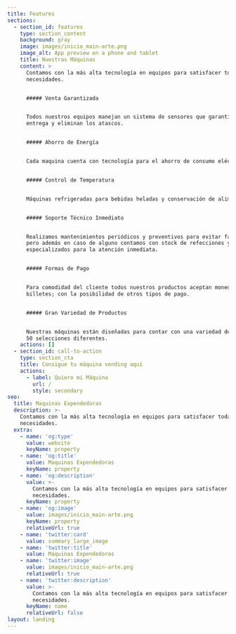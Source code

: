 ```yaml
---
title: Features
sections:
  - section_id: features
    type: section_content
    background: gray
    image: images/inicio_main-arte.png
    image_alt: App preview on a phone and tablet
    title: Nuestras Máquinas
    content: >
      Contamos con la más alta tecnología en equipos para satisfacer todas tus
      necesidades.


      ##### Venta Garantizada


      Todos nuestros equipos manejan un sistema de sensores que garantizan la
      entrega y eliminan los atascos.


      ##### Ahorro de Energía


      Cada maquina cuenta con tecnología para el ahorro de consumo eléctrico.


      ##### Control de Temperatura


      Máquinas refrigeradas para bebidas heladas y conservación de alimentos.


      ##### Soporte Técnico Inmediato


      Realizamos mantenimientos periódicos y preventivos para evitar fallos;
      pero además en caso de alguno contamos con stock de refecciones y técnicos
      especializados para la atención inmediata.


      ##### Formas de Pago


      Para comodidad del cliente todos nuestros productos aceptan monedas y
      billetes; con la posibilidad de otros tipos de pago.


      ##### Gran Variedad de Productos


      Nuestras máquinas están diseñadas para contar con una variedad de más de
      50 selecciones diferentes.
    actions: []
  - section_id: call-to-action
    type: section_cta
    title: Consigue tu máquina vending aquí
    actions:
      - label: Quiero mi Máquina
        url: /
        style: secondary
seo:
  title: Maquinas Expendedoras
  description: >-
    Contamos con la más alta tecnología en equipos para satisfacer todas tus
    necesidades.
  extra:
    - name: 'og:type'
      value: website
      keyName: property
    - name: 'og:title'
      value: Maquinas Expendedoras
      keyName: property
    - name: 'og:description'
      value: >-
        Contamos con la más alta tecnología en equipos para satisfacer todas tus
        necesidades.
      keyName: property
    - name: 'og:image'
      value: images/inicio_main-arte.png
      keyName: property
      relativeUrl: true
    - name: 'twitter:card'
      value: summary_large_image
    - name: 'twitter:title'
      value: Máquinas Expendedoras
    - name: 'twitter:image'
      value: images/inicio_main-arte.png
      relativeUrl: true
    - name: 'twitter:description'
      value: >-
        Contamos con la más alta tecnología en equipos para satisfacer todas tus
        necesidades.
      keyName: name
      relativeUrl: false
layout: landing
---
```

